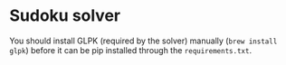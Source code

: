 # Sudoku solver

You should install GLPK (required by the solver) manually (`brew install glpk`) before it can be pip installed through
 the
 `requirements.txt`.
